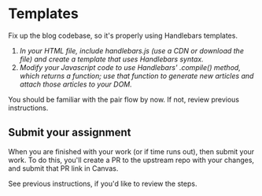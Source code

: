 # Templates

Fix up the blog codebase, so it's properly using Handlebars templates.

1. _In your HTML file, include handlebars.js (use a CDN or download the file) and create a template that uses Handlebars syntax._
1. _Modify your Javascript code to use Handlebars' .compile() method, which returns a function; use that function to generate new articles and attach those articles to your DOM._

You should be familiar with the pair flow by now. If not, review previous instructions.

## Submit your assignment

When you are finished with your work (or if time runs out), then submit your work. To do this, you'll create a PR to the upstream repo with your changes, and submit that PR link in Canvas.

See previous instructions, if you'd like to review the steps. 
